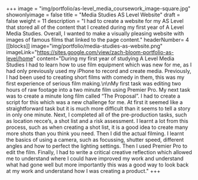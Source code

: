 +++
image = "img/portfolio/as-level_media_coursework_image-square.jpg"
showonlyimage = false
title = "Media Studies AS Level Website"
draft = false
weight = 11
description = "I had to create a website for my AS Level that stored all of the content that I created during my first year of A Level Media Studies.  Overall, I wanted to make a visually pleasing website with images of famous films that linked to the page content."
headerNumber= 4
[[blocks]]
image="img/portfolio/media-studies-as-website.png"
imageLink="https://sites.google.com/view/zach-bloom-portfolio-as-level/home"
content="During my first year of studying A Level Media Studies I had to learn how to use film equipment which was new for me, as I had only previously used my iPhone to record and create media.  Previously, I had been used to creating short films with comedy in them, this was my first experience of serious film making.\n\nMy first task was editing two hours of raw footage into a two minute film using Premier Pro.  My next task was to create a minute long film called “The Proposal”. I had to create a script for this which was a new challenge for me.  At first it seemed like a straightforward task but it is much more difficult than it seems to tell a story in only one minute.  Next, I completed all of the pre-production tasks, such as location recce’s, a shot list and a risk assessment.  I learnt a lot from this process, such as when creating a shot list, it is a good idea to create many more shots than you think you need.  Then I did the actual filming.   I learnt the basics of using a camera, such as focussing, shutter speed, different angles and how to perfect the lighting settings.  Then I used Premier Pro to edit the film. Finally, I had to write a critical creative reflection which allowed me to understand where I could have improved my work and understand what had gone well but more importantly this was a good way to look back at my work and understand how I was creating a product."
+++
